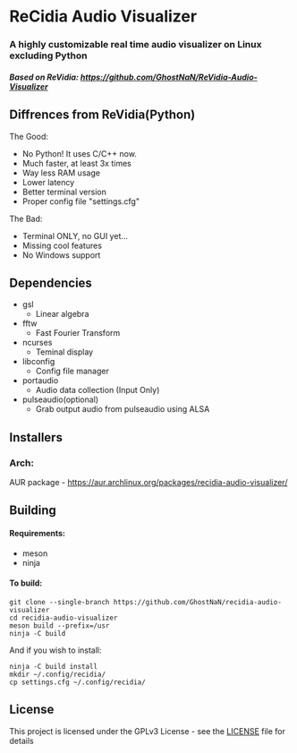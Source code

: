 # ReCidia Audio Visualizer
### A highly customizable real time audio visualizer on Linux excluding Python
##### Based on ReVidia: https://github.com/GhostNaN/ReVidia-Audio-Visualizer


## Diffrences from ReVidia(Python)
The Good:
- No Python! It uses C/C++ now.
- Much faster, at least 3x times
- Way less RAM usage
- Lower latency
- Better terminal version 
- Proper config file "settings.cfg"

The Bad:
- Terminal ONLY, no GUI yet...
- Missing cool features
- No Windows support

## Dependencies
- gsl
  - Linear algebra
- fftw 
  - Fast Fourier Transform
- ncurses
  - Teminal display
- libconfig
  - Config file manager
- portaudio
  - Audio data collection (Input Only)
- pulseaudio(optional)
  - Grab output audio from pulseaudio using ALSA

## Installers
### Arch:
AUR package - https://aur.archlinux.org/packages/recidia-audio-visualizer/
 ## Building
 #### Requirements:
- meson
- ninja

#### To build:
```
git clone --single-branch https://github.com/GhostNaN/recidia-audio-visualizer
cd recidia-audio-visualizer
meson build --prefix=/usr
ninja -C build
```
And if you wish to install:
```
ninja -C build install
mkdir ~/.config/recidia/
cp settings.cfg ~/.config/recidia/
```

 ## License
This project is licensed under the GPLv3 License - see the [LICENSE](/LICENSE) file for details
